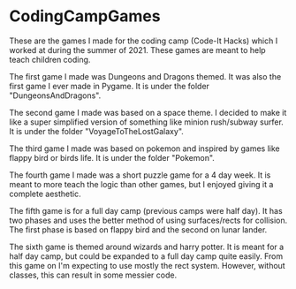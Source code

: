 # CodingCampGames
These are the games I made for the coding camp (Code-It Hacks) which I worked at during the summer of 2021. These games are meant to help teach children coding.

The first game I made was Dungeons and Dragons themed. It was also the first game I ever made in Pygame. It is under the folder "DungeonsAndDragons".

The second game I made was based on a space theme. I decided to make it like a super simplified version of something like minion rush/subway surfer. It is under the folder "VoyageToTheLostGalaxy".

The third game I made was based on pokemon and inspired by games like flappy bird or birds life. It is under the folder "Pokemon".

The fourth game I made was a short puzzle game for a 4 day week. It is meant to more teach the logic than other games, but I enjoyed giving it a complete aesthetic.

The fifth game is for a full day camp (previous camps were half day). It has two phases and uses the better method of using surfaces/rects for collision. The first phase is based on flappy bird and the second on lunar lander.

The sixth game is themed around wizards and harry potter. It is meant for a half day camp, but could be expanded to a full day camp quite easily. From this game on I'm expecting to use mostly the rect system. However, without classes, this can result in some messier code.
